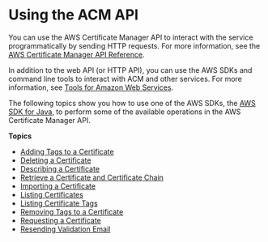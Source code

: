 # Using the ACM API<a name="sdk"></a>

You can use the AWS Certificate Manager API to interact with the service programmatically by sending HTTP requests\. For more information, see the [AWS Certificate Manager API Reference](http://docs.aws.amazon.com/acm/latest/APIReference/)\.

In addition to the web API \(or HTTP API\), you can use the AWS SDKs and command line tools to interact with ACM and other services\. For more information, see [Tools for Amazon Web Services](https://aws.amazon.com/tools/)\.

The following topics show you how to use one of the AWS SDKs, the [AWS SDK for Java](https://aws.amazon.com/sdk-for-java/), to perform some of the available operations in the AWS Certificate Manager API\.

**Topics**
+ [Adding Tags to a Certificate](sdk-addtag.md)
+ [Deleting a Certificate](sdk-delete.md)
+ [Describing a Certificate](sdk-describe.md)
+ [Retrieve a Certificate and Certificate Chain](sdk-get.md)
+ [Importing a Certificate](sdk-import.md)
+ [Listing Certificates](sdk-list.md)
+ [Listing Certificate Tags](sdk-listtag.md)
+ [Removing Tags to a Certificate](sdk-tagremove.md)
+ [Requesting a Certificate](sdk-request.md)
+ [Resending Validation Email](sdk-validate.md)